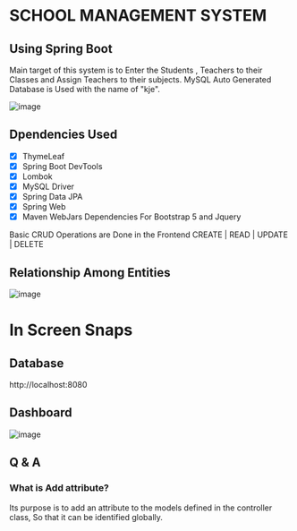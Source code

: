 # SCHOOL MANAGEMENT SYSTEM
## Using Spring Boot 

Main target of this system is to Enter the Students , Teachers to their Classes and Assign Teachers to their subjects. MySQL Auto Generated Database is Used with the name of "kje".

![image](https://user-images.githubusercontent.com/79799727/156437024-aa0af37a-05f5-42a2-ac64-b8fb178e3352.png)




## Dpendencies Used
- [x] ThymeLeaf
- [x] Spring Boot DevTools
- [x] Lombok 
- [x] MySQL Driver 
- [x] Spring Data JPA
- [x] Spring Web
- [x] Maven WebJars Dependencies For Bootstrap 5 and Jquery

Basic CRUD Operations are Done in the Frontend
CREATE | READ | UPDATE | DELETE

## Relationship Among Entities

![image](https://user-images.githubusercontent.com/79799727/156439004-5c98cadb-b75c-4e8e-b767-83b46acade3d.png)


# In Screen Snaps

## Database
http://localhost:8080

## Dashboard
![image](https://user-images.githubusercontent.com/79799727/156439153-518da837-ab67-47c6-8b12-b5fa3e9dd35a.png)



## Q & A
### What is Add attribute?
Its purpose is to add an attribute to the models defined in the controller class, So that it can be identified globally. 


